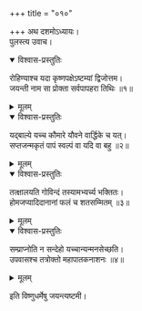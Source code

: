 +++
title = "०१०"

+++
अथ दशमोऽध्यायः।  
पुलस्त्य उवाच।  

<details open><summary>विश्वास-प्रस्तुतिः</summary>

रोहिण्याश्च यदा कृष्णपक्षेऽष्टम्यां द्विजोत्तम।  
जयन्ती नाम सा प्रोक्ता सर्वपापहरा तिथिः ॥१॥
</details>

<details><summary>मूलम्</summary>

रोहिण्याश्च यदा कृष्णपक्षेऽष्टम्यां द्विजोत्तम।  
जयन्ती नाम सा प्रोक्ता सर्वपापहरा तिथिः ॥१॥
</details>


<details open><summary>विश्वास-प्रस्तुतिः</summary>

यद्बाल्ये यच्च कौमारे यौवने वार्द्धिके च यत्।  
सप्तजन्मकृतं पापं स्वल्पं वा यदि वा बहु ॥२॥
</details>

<details><summary>मूलम्</summary>

यद्बाल्ये यच्च कौमारे यौवने वार्द्धिके च यत्।  
सप्तजन्मकृतं पापं स्वल्पं वा यदि वा बहु ॥२॥
</details>


<details open><summary>विश्वास-प्रस्तुतिः</summary>

तत्क्षालयति गोविन्दं तस्यामभ्यर्च्य भक्तितः।  
होमजप्यादिदानानां फलं च शतसम्मितम् ॥३॥
</details>

<details><summary>मूलम्</summary>

तत्क्षालयति गोविन्दं तस्यामभ्यर्च्य भक्तितः।  
होमजप्यादिदानानां फलं च शतसम्मितम् ॥३॥
</details>


<details open><summary>विश्वास-प्रस्तुतिः</summary>

सम्प्राप्नोति न सन्देहो यच्चान्यन्मनसेच्छति।  
उपवासश्च तत्रोक्तो महापातकनाशनः ॥४॥
</details>

<details><summary>मूलम्</summary>

सम्प्राप्नोति न सन्देहो यच्चान्यन्मनसेच्छति।  
उपवासश्च तत्रोक्तो महापातकनाशनः ॥४॥
</details>

इति विष्णुधर्मेषु जयन्त्यष्टमी।  
